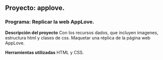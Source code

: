 ## Proyecto: applove.
### Programa: Replicar la web AppLove.

**Descripción del proyecto**
Con los recursos dados, que incluyen imagenes, estructura html y clases de css.
Maquetar una réplica de la página web AppLove.

**Herramientas utilizadas**
HTML y CSS.
